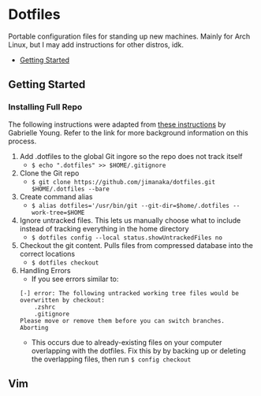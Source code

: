 # Dotfiles
Portable configuration files for standing up new machines. Mainly for Arch Linux, but I may add instructions for other distros, idk.

* [Getting Started](#getting-started)

## Getting Started
### Installing Full Repo
The following instructions were adapted from [these instructions](https://www.ackama.com/what-we-think/the-best-way-to-store-your-dotfiles-a-bare-git-repository-explained/) by Gabrielle Young. Refer to the link for more background information on this process.

1. Add .dotfiles to the global Git ingore so the repo does not track itself
    * `$ echo ".dotfiles" >> $HOME/.gitignore`
2. Clone the Git repo
    * `$ git clone https://github.com/jimanaka/dotfiles.git $HOME/.dotfiles --bare`
3. Create command alias
    * `$ alias dotfiles='/usr/bin/git --git-dir=$home/.dotfiles --work-tree=$HOME`
4. Ignore untracked files. This lets us manually choose what to include instead of tracking everything in the home directory
    * `$ dotfiles config --local status.showUntrackedFiles no`
5. Checkout the git content. Pulls files from compressed database into the correct locations
    * `$ dotfiles checkout`
6. Handling Errors
    * If you see errors similar to:
    ```
    [-] error: The following untracked working tree files would be overwritten by checkout:
        .zshrc
        .gitignore
    Please move or remove them before you can switch branches.
    Aborting
    ```
    * This occurs due to already-existing files on your computer overlapping with the dotfiles. Fix this by by backing up or deleting the overlapping files, then run `$ config checkout`


## Vim
